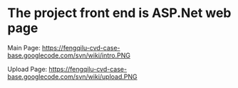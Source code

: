 # The project front end is ASP.Net web page #

Main Page:
https://fengqilu-cvd-case-base.googlecode.com/svn/wiki/intro.PNG

Upload Page:
https://fengqilu-cvd-case-base.googlecode.com/svn/wiki/upload.PNG